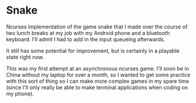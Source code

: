 # Snake

Ncurses implementation of the game snake that I made over the course of two lunch breaks at my job with my Android phone and a bluetooth keyboard. I'll admit I had to add in the input queueing afterwards.

It still has some potential for improvement, but is certainly in a playable state right now.

This was my first attempt at an asynchronous ncurses game. I'll soon be in China without my laptop for over a month, so I wanted to get some practice with this sort of thing so I can make more complex games in my spare time (since I'll only really be able to make terminal applications when coding on my phone).
